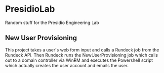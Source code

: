# PresidioLab
Random stuff for the Presidio Engineering Lab

## New User Provisioning
This project takes a user's web form input and calls a Rundeck job from the Rundeck API.  Then Rundeck runs the NewUserProvisioning job which calls out to a domain controller via WinRM and executes the Powershell script which actually creates the user account and emails the user.
